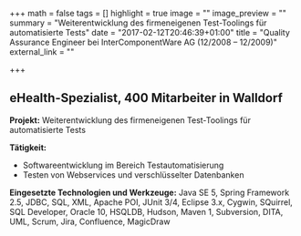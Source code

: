+++
math = false
tags = []
highlight = true
image = ""
image_preview = ""
summary = "Weiterentwicklung des firmeneigenen Test-Toolings für automatisierte Tests"
date = "2017-02-12T20:46:39+01:00"
title = "Quality Assurance Engineer bei InterComponentWare AG (12/2008 – 12/2009)"
external_link = ""

+++
## eHealth-Spezialist, 400 Mitarbeiter in Walldorf

**Projekt:** Weiterentwicklung des firmeneigenen Test-Toolings für automatisierte Tests

**Tätigkeit:**

* Softwareentwicklung im Bereich Testautomatisierung
* Testen von Webservices und verschlüsselter Datenbanken

**Eingesetzte Technologien und Werkzeuge:** Java SE 5, Spring Framework 2.5, JDBC, SQL, XML, Apache POI, JUnit 3/4,  Eclipse 3.x, Cygwin, SQuirrel, SQL Developer, Oracle 10, HSQLDB, Hudson, Maven 1, Subversion, DITA, UML, Scrum, Jira, Confluence, MagicDraw
